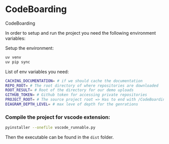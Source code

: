 # CodeBoarding

CodeBoarding

In order to setup and run the project you need the following environment variables:

Setup the environment:

```bash
uv venv
uv pip sync
```

List of env variables you need:

```bash
CACHING_DOCUMENTATION= # if we should cache the documentation
REPO_ROOT= # The root directory of where repositories are downloaded
ROOT_RESULT= # Root of the directory for our demo uploads
GITHUB_TOKEN= # Github token for accessing private repositories
PROJECT_ROOT= # The source project root => Has to end with /CodeBoarding
DIAGRAM_DEPTH_LEVEL= # max leve of depth for the genrations
````

### Compile the project for vscode extension:

```bash
pyinstaller --onefile vscode_runnable.py
```

Then the executable can be found in the `dist` folder.